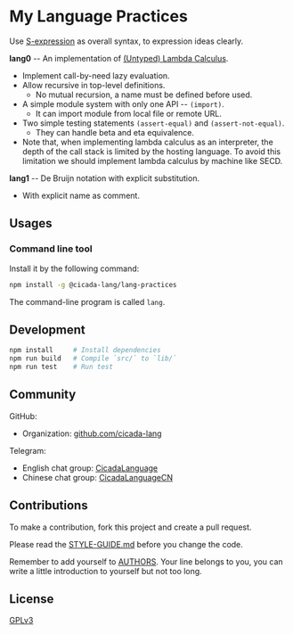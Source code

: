 # My Language Practices

Use [S-expression](https://github.com/cicada-lang/sexp) as overall syntax,
to expression ideas clearly.

**lang0** -- An implementation of [(Untyped) Lambda Calculus](https://en.wikipedia.org/wiki/Lambda_calculus).
- Implement call-by-need lazy evaluation.
- Allow recursive in top-level definitions.
  - No mutual recursion, a name must be defined before used.
- A simple module system with only one API -- `(import)`.
  - It can import module from local file or remote URL.
- Two simple testing statements `(assert-equal)` and `(assert-not-equal)`.
  - They can handle beta and eta equivalence.
- Note that, when implementing lambda calculus as an interpreter,
  the depth of the call stack is limited by the hosting language.
  To avoid this limitation we should implement lambda calculus by machine like SECD.

**lang1** -- De Bruijn notation with explicit substitution.
- With explicit name as comment.

## Usages

### Command line tool

Install it by the following command:

```sh
npm install -g @cicada-lang/lang-practices
```

The command-line program is called `lang`.

## Development

```sh
npm install     # Install dependencies
npm run build   # Compile `src/` to `lib/`
npm run test    # Run test
```

## Community

GitHub:

- Organization: [github.com/cicada-lang](https://github.com/cicada-lang)

Telegram:

- English chat group: [CicadaLanguage](https://t.me/CicadaLanguage)
- Chinese chat group: [CicadaLanguageCN](https://t.me/CicadaLanguageCN)

## Contributions

To make a contribution, fork this project and create a pull request.

Please read the [STYLE-GUIDE.md](STYLE-GUIDE.md) before you change the code.

Remember to add yourself to [AUTHORS](AUTHORS).
Your line belongs to you, you can write a little
introduction to yourself but not too long.

## License

[GPLv3](LICENSE)
